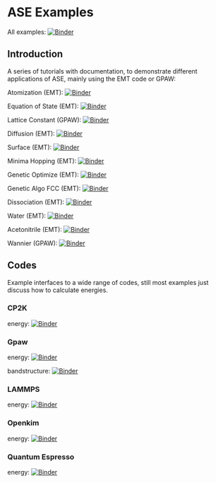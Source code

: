 # ASE Examples
All examples: 
[![Binder](https://mybinder.org/badge_logo.svg)](https://mybinder.org/v2/gh/jan-janssen/ase-examples/master)

## Introduction
A series of tutorials with documentation, to demonstrate different applications of ASE, mainly using the EMT code or GPAW:

Atomization (EMT):
[![Binder](https://mybinder.org/badge_logo.svg)](https://mybinder.org/v2/gh/jan-janssen/ase-examples/master?filepath=01atomization.ipynb)

Equation of State (EMT): 
[![Binder](https://mybinder.org/badge_logo.svg)](https://mybinder.org/v2/gh/jan-janssen/ase-examples/master?filepath=02eos.ipynb)

Lattice Constant (GPAW):
[![Binder](https://mybinder.org/badge_logo.svg)](https://mybinder.org/v2/gh/jan-janssen/ase-examples/master?filepath=03lattice_constant.ipynb)

Diffusion (EMT):
[![Binder](https://mybinder.org/badge_logo.svg)](https://mybinder.org/v2/gh/jan-janssen/ase-examples/master?filepath=04diffusion.ipynb)

Surface (EMT):
[![Binder](https://mybinder.org/badge_logo.svg)](https://mybinder.org/v2/gh/jan-janssen/ase-examples/master?filepath=05surface.ipynb)

Minima Hopping (EMT):
[![Binder](https://mybinder.org/badge_logo.svg)](https://mybinder.org/v2/gh/jan-janssen/ase-examples/master?filepath=06minimahopping.ipynb)

Genetic Optimize (EMT):
[![Binder](https://mybinder.org/badge_logo.svg)](https://mybinder.org/v2/gh/jan-janssen/ase-examples/master?filepath=gaoptimize.ipynb)

Genetic Algo FCC (EMT):
[![Binder](https://mybinder.org/badge_logo.svg)](https://mybinder.org/v2/gh/jan-janssen/ase-examples/master?filepath=08gafccalloys.ipynb)

Dissociation (EMT):
[![Binder](https://mybinder.org/badge_logo.svg)](https://mybinder.org/v2/gh/jan-janssen/ase-examples/master?filepath=09dissociation.ipynb)

Water (EMT):
[![Binder](https://mybinder.org/badge_logo.svg)](https://mybinder.org/v2/gh/jan-janssen/ase-examples/master?filepath=10tipnpequil.ipynb)

Acetonitrile (EMT):
[![Binder](https://mybinder.org/badge_logo.svg)](https://mybinder.org/v2/gh/jan-janssen/ase-examples/master?filepath=11acnequil.ipynb)

Wannier (GPAW):
[![Binder](https://mybinder.org/badge_logo.svg)](https://mybinder.org/v2/gh/jan-janssen/ase-examples/master?filepath=12wannier.ipynb)

## Codes
Example interfaces to a wide range of codes, still most examples just discuss how to calculate energies. 
### CP2K
energy: 
[![Binder](https://mybinder.org/badge_logo.svg)](https://mybinder.org/v2/gh/jan-janssen/ase-examples/master?filepath=20cp2k.ipynb)

### Gpaw
energy: 
[![Binder](https://mybinder.org/badge_logo.svg)](https://mybinder.org/v2/gh/jan-janssen/ase-examples/master?filepath=21gpawenergy.ipynb)

bandstructure: 
[![Binder](https://mybinder.org/badge_logo.svg)](https://mybinder.org/v2/gh/jan-janssen/ase-examples/master?filepath=22gpawbandstructure.ipynb)

### LAMMPS
energy:
[![Binder](https://mybinder.org/badge_logo.svg)](https://mybinder.org/v2/gh/jan-janssen/ase-examples/master?filepath=23lammps.ipynb)

### Openkim
energy:
[![Binder](https://mybinder.org/badge_logo.svg)](https://mybinder.org/v2/gh/jan-janssen/ase-examples/master?filepath=24openkim.ipynb)

### Quantum Espresso
energy:
[![Binder](https://mybinder.org/badge_logo.svg)](https://mybinder.org/v2/gh/jan-janssen/ase-examples/master?filepath=25quantumespresso.ipynb)
